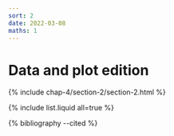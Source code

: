 ```yaml
---
sort: 2
date: 2022-03-08
maths: 1
---
```


# Data and plot edition


{% include chap-4/section-2/section-2.html %}

{% include list.liquid all=true %}

{% bibliography --cited %}

